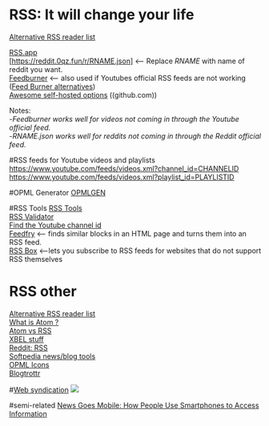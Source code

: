 # RSS: It will change your life
[Alternative RSS reader list](https://alternativeto.net/browse/search?q=rss)

[RSS.app](https://wwww.rss.app)  
[https://reddit.0qz.fun/r/RNAME.json] <-- Replace *RNAME* with name of reddit you want.  
[Feedburner](https://www.feedburner.com) <-- also used if Youtubes official RSS feeds are not working   ([Feed Burner alternatives](https://www.feedburner-alternatives.com/))  
[Awesome self-hosted options](https://github.com/awesome-selfhosted/awesome-selfhosted/blob/master/README.md#feed-readers) ((github.com))  

Notes:  
-*Feedburner works well for videos not coming in through the Youtube official feed.*  
-*RNAME.json works well for reddits not coming in through the Reddit official feed.*  

#RSS feeds for Youtube videos and playlists
https://www.youtube.com/feeds/videos.xml?channel_id=CHANNELID
https://www.youtube.com/feeds/videos.xml?playlist_id=PLAYLISTID

#OPML Generator
[OPMLGEN](https://opml-gen.ovh/)  

#RSS Tools
[RSS Tools](http://www.rss-tools.com/)  
[RSS Validator](https://www.rssboard.org/rss-validator/)  
[Find the Youtube channel id](https://commentpicker.com/youtube-channel-id.php)  
[Feedfry](https://www.feedfry.com)  <-- finds similar blocks in an HTML page and turns them into an RSS feed.  
[RSS Box](https://rssbox.herokuapp.com/)  <--lets you subscribe to RSS feeds for websites that do not support RSS themselves  

# RSS other
[Alternative RSS reader list](https://alternativeto.net/browse/search?q=rss)  
[What is Atom ?](http://www.atomenabled.org/developers/syndication/)  
[Atom vs RSS](https://nullprogram.com/blog/2013/09/23/)  
[XBEL stuff](https://www.xefer.com/rebel/)  
[Reddit: RSS](https://www.reddit.com/r/rss/)  
[Softpedia news/blog tools](https://www.softpedia.com/get/Internet/News-Newsgroups-Blog-Tools/?utm_source=spd&utm_campaign=postdl_redir)  
[OPML Icons](http://www.opmlicons.com/)  
[Blogtrottr](https://blogtrottr.com/)  

#[Web syndication](https://en.wikipedia.org/wiki/Web_syndication#External_links)
<img src="https://i.paste.pics/9QL3D.png">

#semi-related
[News Goes Mobile: How People Use Smartphones to Access Information](https://medium.com/mobile-first-news-how-people-use-smartphones-to/news-goes-mobile-how-people-use-smartphones-to-access-information-53ccb850d80a)    